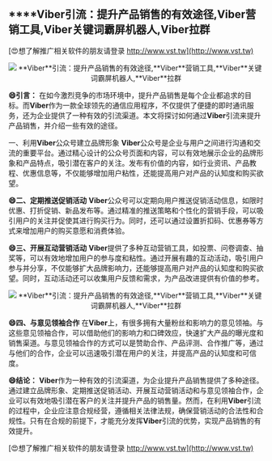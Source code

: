 ## ****Viber**引流：提升产品销售的有效途径,**Viber**营销工具,**Viber**关键词霸屏机器人,**Viber**拉群**

[😍想了解推广相关软件的朋友请登录 http://www.vst.tw](http://www.vst.tw)

 <center><img src="https://vst.tw/MP4/tuiguang/png/2.png" alt="**Viber**引流：提升产品销售的有效途径,**Viber**营销工具,**Viber**关键词霸屏机器人,**Viber**拉群"></center>

**😄引言：**
在如今激烈竞争的市场环境中，提升产品销售是每个企业都追求的目标。而**Viber**作为一款全球领先的通信应用程序，不仅提供了便捷的即时通讯服务，还为企业提供了一种有效的引流渠道。本文将探讨如何通过**Viber**引流来提升产品销售，并介绍一些有效的途径。

一、利用**Viber**公众号建立品牌形象
**Viber**公众号是企业与用户之间进行沟通和交流的重要平台。通过精心设计的公众号页面和内容，可以有效地展示企业的品牌形象和产品特点，吸引潜在客户的关注。发布有价值的内容，如行业资讯、产品教程、优惠信息等，不仅能够增加用户粘性，还能提高用户对产品的认知度和购买欲望。

**😄二、定期推送促销活动**
**Viber**公众号可以定期向用户推送促销活动信息，如限时优惠、打折促销、新品发布等。通过精准的推送策略和个性化的营销手段，可以吸引用户的关注并促使其进行购买行为。同时，还可以通过设置折扣码、优惠券等方式来增加用户的购买意愿和消费体验。

**😄三、开展互动营销活动**
**Viber**提供了多种互动营销工具，如投票、问卷调查、抽奖等，可以有效地增加用户的参与度和粘性。通过开展有趣的互动活动，吸引用户参与并分享，不仅能够扩大品牌影响力，还能够提高用户对产品的认知度和购买欲望。同时，互动活动还可以收集用户反馈和需求，为产品改进提供有价值的参考。

 <center><img src="https://vst.tw/MP4/tuiguang/png/8.png" alt="**Viber**引流：提升产品销售的有效途径,**Viber**营销工具,**Viber**关键词霸屏机器人,**Viber**拉群"></center>

**😄四、与意见领袖合作**
在**Viber**上，有很多拥有大量粉丝和影响力的意见领袖。与这些意见领袖合作，可以借助他们的影响力和口碑效应，快速扩大产品的曝光度和销售渠道。与意见领袖合作的方式可以是赞助合作、产品评测、合作推广等，通过与他们的合作，企业可以迅速吸引潜在用户的关注，并提高产品的认知度和可信度。

**😄结论：**
**Viber**作为一种有效的引流渠道，为企业提升产品销售提供了多种途径。通过建立品牌形象、定期推送促销活动、开展互动营销活动和与意见领袖合作，企业可以有效地吸引潜在客户的关注并提升产品的销售量。然而，在利用**Viber**引流的过程中，企业应注意合规经营，遵循相关法律法规，确保营销活动的合法性和合规性。只有在合规的前提下，才能充分发挥**Viber**引流的优势，实现产品销售的有效提升。

[😍想了解推广相关软件的朋友请登录 http://www.vst.tw](http://www.vst.tw)



